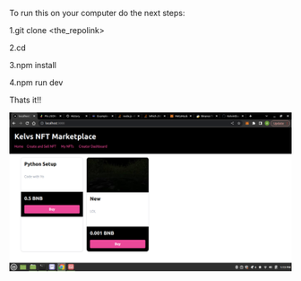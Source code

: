 To run this on your computer do the next steps:

1.git clone <the_repolink>


2.cd <repoclonefolder>

3.npm install

4.npm run dev 


Thats it!!


![Demo view](nftview.png)
